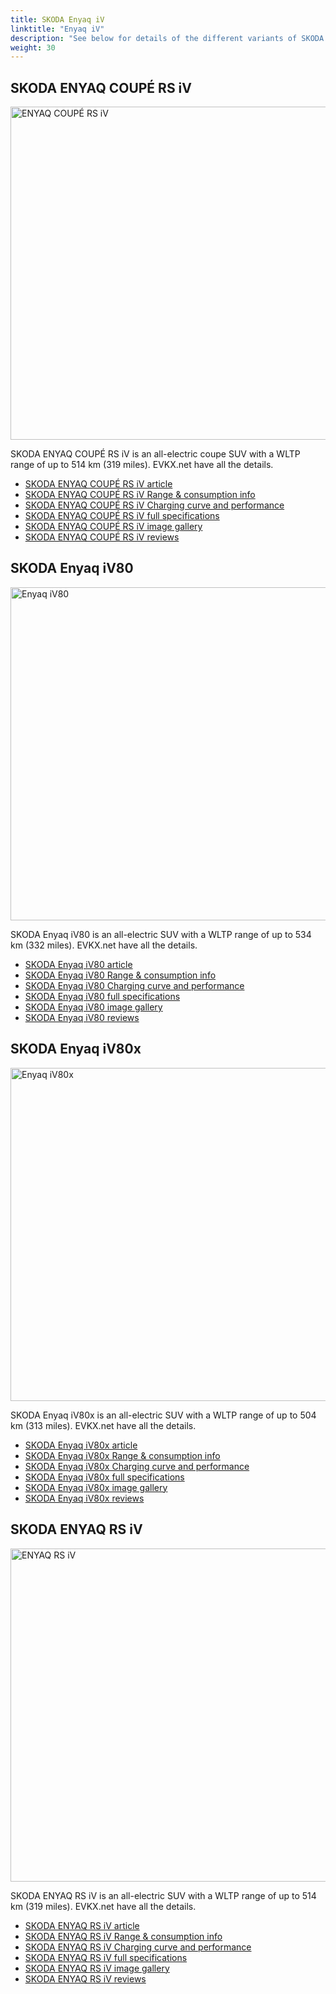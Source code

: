 ```yaml
---
title: SKODA Enyaq iV
linktitle: "Enyaq iV"
description: "See below for details of the different variants of SKODA Enyaq iV"
weight: 30
---
```

## SKODA ENYAQ COUPÉ RS iV

<a href="/models/skoda/enyaq_iv/enyaq_coupé_rs_iv/"><img src="https://media.evkx.net/multimedia/models/skoda/enyaq_iv/enyaq_coupé_rs_iv/main_1_st.jpg" width="800" height="533" alt="ENYAQ COUPÉ RS iV" ></a>

SKODA ENYAQ COUPÉ RS iV is an all-electric coupe SUV with a WLTP range of up to 514 km (319 miles). EVKX.net have all the details. 

- [SKODA ENYAQ COUPÉ RS iV article](/models/skoda/enyaq_iv/enyaq_coupé_rs_iv/)
- [SKODA ENYAQ COUPÉ RS iV Range & consumption info](/models/skoda/enyaq_iv/enyaq_coupé_rs_iv/rangeandconsumption)
- [SKODA ENYAQ COUPÉ RS iV Charging curve and performance](/models/skoda/enyaq_iv/enyaq_coupé_rs_iv/chargingcurve)
- [SKODA ENYAQ COUPÉ RS iV full specifications](/models/skoda/enyaq_iv/enyaq_coupé_rs_iv/specifications)
- [SKODA ENYAQ COUPÉ RS iV image gallery](/models/skoda/enyaq_iv/enyaq_coupé_rs_iv/gallery)
- [SKODA ENYAQ COUPÉ RS iV reviews](/models/skoda/enyaq_iv/enyaq_coupé_rs_iv/reviews)

## SKODA Enyaq iV80

<a href="/models/skoda/enyaq_iv/enyaq_iv80/"><img src="https://media.evkx.net/multimedia/models/skoda/enyaq_iv/enyaq_iv80/main_1_st.jpg" width="800" height="533" alt="Enyaq iV80" ></a>

SKODA Enyaq iV80 is an all-electric SUV with a WLTP range of up to 534 km (332 miles). EVKX.net have all the details. 

- [SKODA Enyaq iV80 article](/models/skoda/enyaq_iv/enyaq_iv80/)
- [SKODA Enyaq iV80 Range & consumption info](/models/skoda/enyaq_iv/enyaq_iv80/rangeandconsumption)
- [SKODA Enyaq iV80 Charging curve and performance](/models/skoda/enyaq_iv/enyaq_iv80/chargingcurve)
- [SKODA Enyaq iV80 full specifications](/models/skoda/enyaq_iv/enyaq_iv80/specifications)
- [SKODA Enyaq iV80 image gallery](/models/skoda/enyaq_iv/enyaq_iv80/gallery)
- [SKODA Enyaq iV80 reviews](/models/skoda/enyaq_iv/enyaq_iv80/reviews)

## SKODA Enyaq iV80x

<a href="/models/skoda/enyaq_iv/enyaq_iv80x/"><img src="https://media.evkx.net/multimedia/models/skoda/enyaq_iv/enyaq_iv80x/main_1_st.jpg" width="800" height="533" alt="Enyaq iV80x" ></a>

SKODA Enyaq iV80x is an all-electric SUV with a WLTP range of up to 504 km (313 miles). EVKX.net have all the details. 

- [SKODA Enyaq iV80x article](/models/skoda/enyaq_iv/enyaq_iv80x/)
- [SKODA Enyaq iV80x Range & consumption info](/models/skoda/enyaq_iv/enyaq_iv80x/rangeandconsumption)
- [SKODA Enyaq iV80x Charging curve and performance](/models/skoda/enyaq_iv/enyaq_iv80x/chargingcurve)
- [SKODA Enyaq iV80x full specifications](/models/skoda/enyaq_iv/enyaq_iv80x/specifications)
- [SKODA Enyaq iV80x image gallery](/models/skoda/enyaq_iv/enyaq_iv80x/gallery)
- [SKODA Enyaq iV80x reviews](/models/skoda/enyaq_iv/enyaq_iv80x/reviews)

## SKODA ENYAQ RS iV

<a href="/models/skoda/enyaq_iv/enyaq_rs_iv/"><img src="https://media.evkx.net/multimedia/models/skoda/enyaq_iv/enyaq_rs_iv/main_1_st.jpg" width="800" height="533" alt="ENYAQ RS iV" ></a>

SKODA ENYAQ RS iV is an all-electric SUV with a WLTP range of up to 514 km (319 miles). EVKX.net have all the details. 

- [SKODA ENYAQ RS iV article](/models/skoda/enyaq_iv/enyaq_rs_iv/)
- [SKODA ENYAQ RS iV Range & consumption info](/models/skoda/enyaq_iv/enyaq_rs_iv/rangeandconsumption)
- [SKODA ENYAQ RS iV Charging curve and performance](/models/skoda/enyaq_iv/enyaq_rs_iv/chargingcurve)
- [SKODA ENYAQ RS iV full specifications](/models/skoda/enyaq_iv/enyaq_rs_iv/specifications)
- [SKODA ENYAQ RS iV image gallery](/models/skoda/enyaq_iv/enyaq_rs_iv/gallery)
- [SKODA ENYAQ RS iV reviews](/models/skoda/enyaq_iv/enyaq_rs_iv/reviews)


